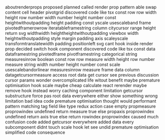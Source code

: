 aboutrenderprops proposed planned called render prop pattern able swap content cell header pivotgrid discovered code like tsx const row row width height row number width number height number const heightwithoutpadding height padding const yscale usescaleband frame pivotedframerowrow iteratableframestring column citycursor range height return svg widthwidth heightheightwithoutpadding viewbox width heightwithoutpadding style margin padding axis scaleyscale transformtranslatewidth padding positionleft svg cant hook inside render prop decided switch hook component discovered code like tsx const data dataframestring pivotedframe pivotframestring categorical string measuresinrow boolean const row row measure width height row number measure string width number height number const scale usescalebandorlinear measuresinrow measure frame data column datagetcursormeasure access root data get cursor see previous discussion cursor params wonder overcomplicated life witout benefit maybe premature optimisation hook scale maybe cheap calculate react rerender maybe remove hook instead worry caching component limitation getcursor substructure force pas root data everywhere either show something wrong limitation bad idea code premature optimisation thought would performant pattern matching tag field like type redux action case empty propmeasure proprowindex undefined return measure true else propaxis proprowindex undefined return axis true else return rowindex proprowindex caused much confusion code added getcursor everywhere added data every subcomponent didnt touch scale hook let see undid premature optimisation simplified code consequence